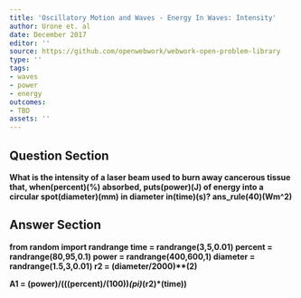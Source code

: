 ```yaml
---
title: 'Oscillatory Motion and Waves - Energy In Waves: Intensity'
author: Urone et. al
date: December 2017
editor: ''
source: https://github.com/openwebwork/webwork-open-problem-library
type: ''
tags:
- waves
- power
- energy
outcomes:
- TBD
assets: ''
---
```


## Question Section 

<b>
What is the intensity of a laser beam used to burn away cancerous tissue that, when(percent)(%) absorbed, puts(power)(J) of energy into a circular spot(diameter)(mm) in diameter in(time)(s)?
ans_rule(40)(Wm^2)


## Answer Section

from random import randrange
time = randrange(3,5,0.01)
percent = randrange(80,95,0.1)
power = randrange(400,600,1)
diameter = randrange(1.5,3,0.01)
r2 = (diameter/2000)**(2)

A1 = (power)/(((percent)/(100))*(pi)*(r2)*(time))